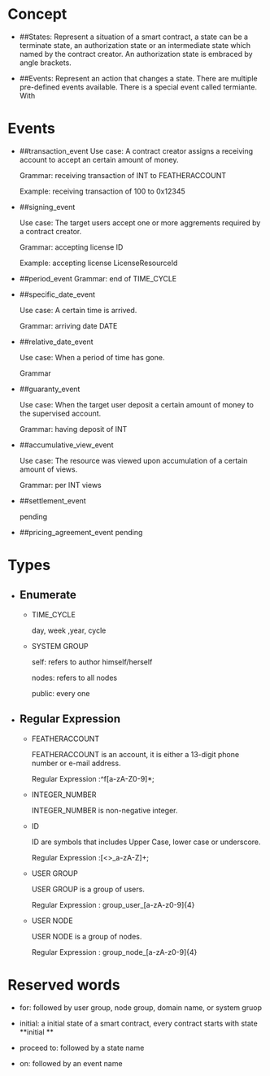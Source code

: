 # Concept
  + ##States:
    Represent a situation of a smart contract, a state can be a terminate state, an authorization  state or an intermediate state which named by the contract creator.
    An authorization  state is embraced by angle brackets.

  + ##Events:
     Represent an action that changes a state. There are multiple pre-defined events available.
     There is a special event called termiante. With

# Events
+ ##transaction_event
  Use case: A contract creator assigns a receiving account to accept an certain amount of money.

  Grammar: receiving transaction of INT to FEATHERACCOUNT

  Example: receiving transaction of 100 to 0x12345

+ ##signing_event

  Use case: The target users accept one or more aggrements required by a contract creator.

  Grammar: accepting license ID

  Example: accepting license LicenseResourceId
+ ##period_event
  Grammar: end of TIME_CYCLE

+ ##specific_date_event

  Use case: A certain time is arrived.

   Grammar: arriving date DATE

+ ##relative_date_event

  Use case: When a period of time has gone.

  Grammar

+ ##guaranty_event

  Use case:  When the target user deposit a certain amount of money to the supervised account.

  Grammar: having deposit of INT


+ ##accumulative_view_event

  Use case: The resource was viewed upon accumulation of a certain amount of views.

  Grammar: per INT views

+ ##settlement_event

  pending
+ ##pricing_agreement_event
  pending

# Types
 + ## Enumerate
    + TIME_CYCLE

      day, week ,year, cycle

    + SYSTEM GROUP

      self: refers to author himself/herself

      nodes: refers to all nodes

      public: every one




  + ## Regular Expression
    + FEATHERACCOUNT

       FEATHERACCOUNT is an account, it is either a 13-digit phone number or e-mail address.

       Regular Expression :^f[a-zA-Z0-9]*;

    + INTEGER_NUMBER

       INTEGER_NUMBER is non-negative integer.

    + ID

        ID are symbols that includes Upper Case, lower case or underscore.

        Regular Expression :[<>_a-zA-Z]+;

    + USER GROUP

        USER GROUP is a group of users.

        Regular Expression : group_user_[a-zA-z0-9]{4}

    + USER NODE

        USER NODE is a group of nodes.

        Regular Expression : group_node_[a-zA-z0-9]{4}


# Reserved words
  * for: followed by user group, node group, domain name, or system gruop

  * initial: a initial state of a smart contract, every contract starts with state **initial **

  * proceed to: followed by a state name

  * on: followed by an event name
